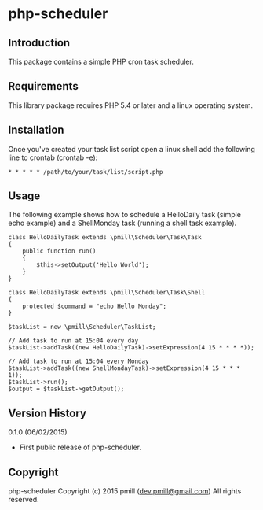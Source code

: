php-scheduler
============

Introduction
------------

This package contains a simple PHP cron task scheduler.

Requirements
------------

This library package requires PHP 5.4 or later and a linux operating system.

Installation
------------

Once you've created your task list script open a linux shell add the following line to crontab (crontab -e):

    * * * * * /path/to/your/task/list/script.php
    

Usage
-----

The following example shows how to schedule a HelloDaily task (simple echo example) and a ShellMonday task (running a shell task example).

    class HelloDailyTask extends \pmill\Scheduler\Task\Task
    {
        public function run()
        {
            $this->setOutput('Hello World');
        }
    }
    
    class HelloDailyTask extends \pmill\Scheduler\Task\Shell
    {
        protected $command = "echo Hello Monday";
    }

    $taskList = new \pmill\Scheduler\TaskList;
    
    // Add task to run at 15:04 every day
    $taskList->addTask((new HelloDailyTask)->setExpression(4 15 * * * *));
    
    // Add task to run at 15:04 every Monday
    $taskList->addTask((new ShellMondayTask)->setExpression(4 15 * * * 1));
    $taskList->run();
    $output = $taskList->getOutput();


Version History
---------------

0.1.0 (06/02/2015)

*   First public release of php-scheduler.


Copyright
---------

php-scheduler
Copyright (c) 2015 pmill (dev.pmill@gmail.com) 
All rights reserved.
